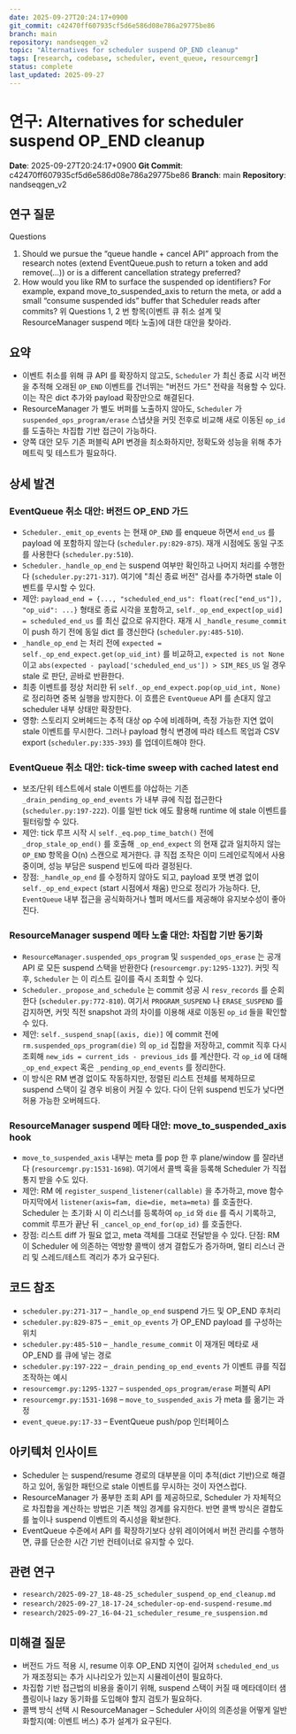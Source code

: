 ```yaml
---
date: 2025-09-27T20:24:17+0900
git_commit: c42470ff607935cf5d6e586d08e786a29775be86
branch: main
repository: nandseqgen_v2
topic: "Alternatives for scheduler suspend OP_END cleanup"
tags: [research, codebase, scheduler, event_queue, resourcemgr]
status: complete
last_updated: 2025-09-27
---
```


# 연구: Alternatives for scheduler suspend OP_END cleanup

**Date**: 2025-09-27T20:24:17+0900
**Git Commit**: c42470ff607935cf5d6e586d08e786a29775be86
**Branch**: main
**Repository**: nandseqgen_v2

## 연구 질문
Questions
1. Should we pursue the “queue handle + cancel API” approach from the research notes (extend EventQueue.push to return a token and add remove(...)) or is a different cancellation strategy preferred?
2. How would you like RM to surface the suspended op identifiers? For example, expand move_to_suspended_axis to return the meta, or add a small “consume suspended ids” buffer that Scheduler reads after commits?
위 Questions 1, 2 번 항목(이벤트 큐 취소 설계 및 ResourceManager suspend 메타 노출)에 대한 대안을 찾아라.

## 요약
- 이벤트 취소를 위해 큐 API 를 확장하지 않고도, `Scheduler` 가 최신 종료 시각 버전을 추적해 오래된 `OP_END` 이벤트를 건너뛰는 "버전드 가드" 전략을 적용할 수 있다. 이는 작은 dict 추가와 payload 확장만으로 해결된다.
- ResourceManager 가 별도 버퍼를 노출하지 않아도, `Scheduler` 가 `suspended_ops_program/erase` 스냅샷을 커밋 전후로 비교해 새로 이동된 `op_id` 를 도출하는 차집합 기반 접근이 가능하다.
- 양쪽 대안 모두 기존 퍼블릭 API 변경을 최소화하지만, 정확도와 성능을 위해 추가 메트릭 및 테스트가 필요하다.

## 상세 발견

### EventQueue 취소 대안: 버전드 OP_END 가드
- `Scheduler._emit_op_events` 는 현재 `OP_END` 를 enqueue 하면서 `end_us` 를 payload 에 포함하지 않는다 (`scheduler.py:829-875`). 재개 시점에도 동일 구조를 사용한다 (`scheduler.py:510`).
- `Scheduler._handle_op_end` 는 suspend 여부만 확인하고 나머지 처리를 수행한다 (`scheduler.py:271-317`). 여기에 "최신 종료 버전" 검사를 추가하면 stale 이벤트를 무시할 수 있다.
- 제안: `payload_end = {..., "scheduled_end_us": float(rec["end_us"]), "op_uid": ...}` 형태로 종료 시각을 포함하고, `self._op_end_expect[op_uid] = scheduled_end_us` 를 최신 값으로 유지한다. 재개 시 `_handle_resume_commit` 이 push 하기 전에 동일 dict 를 갱신한다 (`scheduler.py:485-510`).
- `_handle_op_end` 는 처리 전에 `expected = self._op_end_expect.get(op_uid_int)` 를 비교하고, `expected is not None` 이고 `abs(expected - payload['scheduled_end_us']) > SIM_RES_US` 일 경우 stale 로 판단, 곧바로 반환한다.
- 최종 이벤트를 정상 처리한 뒤 `self._op_end_expect.pop(op_uid_int, None)` 로 정리하면 중복 실행을 방지한다. 이 흐름은 `EventQueue` API 를 손대지 않고 scheduler 내부 상태만 확장한다.
- 영향: 스토리지 오버헤드는 추적 대상 op 수에 비례하며, 측정 가능한 지연 없이 stale 이벤트를 무시한다. 그러나 payload 형식 변경에 따라 테스트 목업과 CSV export (`scheduler.py:335-393`) 를 업데이트해야 한다.

### EventQueue 취소 대안: tick-time sweep with cached latest end
- 보조/단위 테스트에서 stale 이벤트를 야삽하는 기존 `_drain_pending_op_end_events` 가 내부 큐에 직접 접근한다 (`scheduler.py:197-222`). 이를 일반 tick 에도 활용해 runtime 에 stale 이벤트를 필터링할 수 있다.
- 제안: tick 루프 시작 시 `self._eq.pop_time_batch()` 전에 `_drop_stale_op_end()` 를 호출해 `_op_end_expect` 의 현재 값과 일치하지 않는 `OP_END` 항목을 O(n) 스캔으로 제거한다. 큐 직접 조작은 이미 드레인로직에서 사용 중이며, 성능 부담은 suspend 빈도에 따라 결정된다.
- 장점: `_handle_op_end` 를 수정하지 않아도 되고, payload 포맷 변경 없이 `self._op_end_expect` (start 시점에서 채움) 만으로 정리가 가능하다. 단, `EventQueue` 내부 접근을 공식화하거나 헬퍼 메서드를 제공해야 유지보수성이 좋아진다.

### ResourceManager suspend 메타 노출 대안: 차집합 기반 동기화
- `ResourceManager.suspended_ops_program` 및 `suspended_ops_erase` 는 공개 API 로 모든 suspend 스택을 반환한다 (`resourcemgr.py:1295-1327`). 커밋 직후, `Scheduler` 는 이 리스트 길이를 즉시 조회할 수 있다.
- `Scheduler._propose_and_schedule` 는 commit 성공 시 `resv_records` 를 순회한다 (`scheduler.py:772-810`). 여기서 `PROGRAM_SUSPEND` 나 `ERASE_SUSPEND` 를 감지하면, 커밋 직전 snapshot 과의 차이를 이용해 새로 이동된 `op_id` 들을 확인할 수 있다.
- 제안: `self._suspend_snap[(axis, die)]` 에 commit 전에 `rm.suspended_ops_program(die)` 의 `op_id` 집합을 저장하고, commit 직후 다시 조회해 `new_ids = current_ids - previous_ids` 를 계산한다. 각 `op_id` 에 대해 `_op_end_expect` 혹은 `_pending_op_end_events` 를 정리한다.
- 이 방식은 RM 변경 없이도 작동하지만, 정렬된 리스트 전체를 복제하므로 suspend 스택이 길 경우 비용이 커질 수 있다. 다이 단위 suspend 빈도가 낮다면 허용 가능한 오버헤드다.

### ResourceManager suspend 메타 대안: move_to_suspended_axis hook
- `move_to_suspended_axis` 내부는 meta 를 pop 한 후 plane/window 를 잘라낸다 (`resourcemgr.py:1531-1698`). 여기에서 콜백 훅을 등록해 Scheduler 가 직접 통지 받을 수도 있다.
- 제안: RM 에 `register_suspend_listener(callable)` 을 추가하고, move 함수 마지막에서 `listener(axis=fam, die=die, meta=meta)` 를 호출한다. Scheduler 는 초기화 시 이 리스너를 등록하여 `op_id` 와 `die` 를 즉시 기록하고, commit 루프가 끝난 뒤 `_cancel_op_end_for(op_id)` 를 호출한다.
- 장점: 리스트 diff 가 필요 없고, meta 객체를 그대로 전달받을 수 있다. 단점: RM 이 Scheduler 에 의존하는 역방향 콜백이 생겨 결합도가 증가하며, 멀티 리스너 관리 및 스레드/테스트 격리가 추가 요구된다.

## 코드 참조
- `scheduler.py:271-317` – `_handle_op_end` suspend 가드 및 OP_END 후처리
- `scheduler.py:829-875` – `_emit_op_events` 가 OP_END payload 를 구성하는 위치
- `scheduler.py:485-510` – `_handle_resume_commit` 이 재개된 메타로 새 OP_END 를 큐에 넣는 경로
- `scheduler.py:197-222` – `_drain_pending_op_end_events` 가 이벤트 큐를 직접 조작하는 예시
- `resourcemgr.py:1295-1327` – `suspended_ops_program/erase` 퍼블릭 API
- `resourcemgr.py:1531-1698` – `move_to_suspended_axis` 가 meta 를 옮기는 과정
- `event_queue.py:17-33` – EventQueue push/pop 인터페이스

## 아키텍처 인사이트
- Scheduler 는 suspend/resume 경로의 대부분을 이미 추적(dict 기반)으로 해결하고 있어, 동일한 패턴으로 stale 이벤트를 무시하는 것이 자연스럽다.
- ResourceManager 가 풍부한 조회 API 를 제공하므로, Scheduler 가 자체적으로 차집합을 계산하는 방법은 기존 책임 경계를 유지한다. 반면 콜백 방식은 결합도를 높이나 suspend 이벤트의 즉시성을 확보한다.
- EventQueue 수준에서 API 를 확장하기보다 상위 레이어에서 버전 관리를 수행하면, 큐를 단순한 시간 기반 컨테이너로 유지할 수 있다.

## 관련 연구
- `research/2025-09-27_18-48-25_scheduler_suspend_op_end_cleanup.md`
- `research/2025-09-27_18-17-24_scheduler-op-end-suspend-resume.md`
- `research/2025-09-27_16-04-21_scheduler_resume_re_suspension.md`

## 미해결 질문
- 버전드 가드 적용 시, resume 이후 OP_END 지연이 길어져 `scheduled_end_us` 가 재조정되는 추가 시나리오가 있는지 시뮬레이션이 필요하다.
- 차집합 기반 접근법의 비용을 줄이기 위해, suspend 스택이 커질 때 메타데이터 샘플링이나 lazy 동기화를 도입해야 할지 검토가 필요하다.
- 콜백 방식 선택 시 ResourceManager – Scheduler 사이의 의존성을 어떻게 일반화할지(예: 이벤트 버스) 추가 설계가 요구된다.
